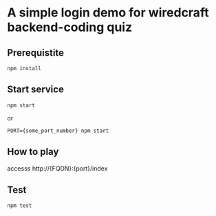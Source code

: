 # A simple login demo for wiredcraft backend-coding quiz

## Prerequistite
```
npm install
```

## Start service
```
npm start
```
or 
```
PORT={some_port_number} npm start
```

## How to play
accesss http://{FQDN}:{port}/index

## Test
```
npm test
```
